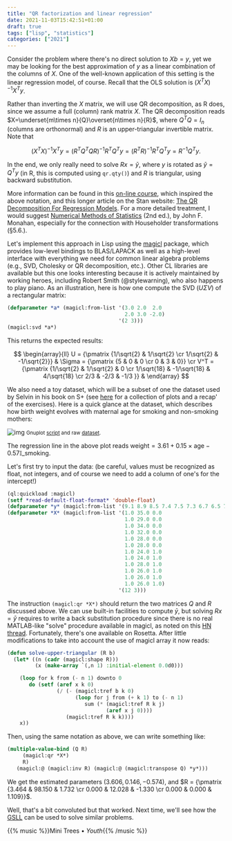 ```yaml
---
title: "QR factorization and linear regression"
date: 2021-11-03T15:42:51+01:00
draft: true
tags: ["lisp", "statistics"]
categories: ["2021"]
---
```


Consider the problem where there's no direct solution to $Xb = y$, yet we may be looking for the best approximation of $y$ as a linear combination of the columns of $X$. One of the well-known application of this setting is the linear regression model, of course. Recall that the OLS solution is $\left(X^TX\right)^{-1}X^Ty$.

Rather than inverting the $X$ matrix, we will use QR decomposition, as R does, since we assume a full (column) rank matrix $X$. The QR decomposition reads $X=\underset{m\times n}{Q}\overset{n\times n}{R}$, where $Q^TQ=I_n$ (columns are orthonormal) and $R$ is an upper-triangular invertible matrix. Note that

$$ \left(X^TX\right)^{-1}X^Ty = \left(R^TQ^TQR\right)^{-1}R^TQ^Ty = \left(R^TR\right)^{-1}R^TQ^Ty = R^{-1}Q^Ty. $$

In the end, we only really need to solve $Rx = \bar y$, where $y$ is rotated as $\bar y = Q^Ty$ (in R, this is computed using `qr.qty()`) and $R$ is triangular, using backward substitution.

More information can be found in this [on-line course](https://inst.eecs.berkeley.edu/~ee127/sp21/livebook/l_ols_ls_def.html), which inspired the above notation, and this longer article on the Stan website: [The QR Decomposition For Regression Models](https://mc-stan.org/users/documentation/case-studies/qr_regression.html). For a more detailed treatment, I would suggest [Numerical Methods of Statistics](https://www4.stat.ncsu.edu/~monahan/nmos2/toc.html) (2nd ed.), by John F. Monahan, especially for the connection with Householder transformations (§5.6.).

Let's implement this approach in Lisp using the [magicl](https://github.com/quil-lang/magicl) package, which provides low-level bindings to BLAS/LAPACK as well as a high-level interface with everything we need for common linear algebra problems (e.g., SVD, Cholesky or QR decomposition, etc.). Other CL libraries are available but this one looks interesting because it is actively maintained by working heroes, including Robert Smith (@stylewarning), who also happens to play piano. As an illustration, here is how one compute the SVD ($U\Sigma V$) of a rectangular matrix:

```lisp
(defparameter *a* (magicl:from-list '(3.0 2.0  2.0
                                      2.0 3.0 -2.0)
                                    '(2 3)))
(magicl:svd *a*)
```

This returns the expected results:

$$
\begin{array}{ll}
U = {\pmatrix {1/\sqrt{2} & 1/\sqrt{2} \cr 1/\sqrt{2} & -1/\sqrt{2}}} &
 \Sigma = {\pmatrix {5 & 0 & 0 \cr 0 & 3 & 0}} \cr
 V^T = {\pmatrix {1/\sqrt{2} & 1/\sqrt{2} & 0 \cr 1/\sqrt{18} & -1/\sqrt{18} & 4/\sqrt{18} \cr 2/3 & -2/3 & -1/3 }} &
\end{array}
$$

We also need a toy dataset, which will be a subset of one the dataset used by Selvin in his book on S+ (see [here](https://aliquote.org/pub/MABMUSPlus/) for a collection of plots and a recap' of the exercises). Here is a quick glance at the dataset, which describes how birth weight evolves with maternal age for smoking and non-smoking mothers:

![img](/img/selvin-reg.png)
<small>Gnuplot [script](/img/selvin-reg.gp) and raw [dataset](/pub/selvin-reg.dat).</small>

The regression line in the above plot reads $\text{weight} = 3.61 + 0.15\times\text{age}      - 0.57\mathbb{I}\_{\text{smoking}}$.

Let's first try to input the data: (be careful, values must be recognized as float, not integers, and of course we need to add a column of one's for the intercept!)

```lisp
(ql:quickload :magicl)
(setf *read-default-float-format* 'double-float)
(defparameter *y* (magicl:from-list '(9.1 8.9 8.5 7.4 7.5 7.3 6.7 6.5 7.2 6.5 6.6 7.1) '(12 1)))
(defparameter *X* (magicl:from-list '(1.0 35.0 0.0
                                      1.0 29.0 0.0
                                      1.0 34.0 0.0
                                      1.0 32.0 0.0
                                      1.0 28.0 0.0
                                      1.0 28.0 0.0
                                      1.0 24.0 1.0
                                      1.0 24.0 1.0
                                      1.0 28.0 1.0
                                      1.0 26.0 1.0
                                      1.0 26.0 1.0
                                      1.0 26.0 1.0)
                                    '(12 3)))
```

The instruction `(magicl:qr *X*)` should return the two matrices $Q$ and $R$ discussed above. We can use built-in facilities to compute $\bar y$, but solving $Rx = \bar y$ requires to write a back substitution procedure since there is no real MATLAB-like "solve" procedure available in magicl, as noted on this [HN thread](https://news.ycombinator.com/item?id=26065511). Fortunately, there's one available on Rosetta. After little modifications to take into account the use of magicl array it now reads:

```lisp
(defun solve-upper-triangular (R b)
  (let* ((n (cadr (magicl:shape R)))
         (x (make-array `(,n 1) :initial-element 0.0d0)))

    (loop for k from (- n 1) downto 0
       do (setf (aref x k 0)
                (/ (- (magicl:tref b k 0)
                      (loop for j from (+ k 1) to (- n 1)
                         sum (* (magicl:tref R k j)
                                (aref x j 0))))
                   (magicl:tref R k k))))
    x))
```

Then, using the same notation as above, we can write something like:

```lisp
(multiple-value-bind (Q R)
     (magicl:qr *X*)
     R)
   (magicl:@ (magicl:inv R) (magicl:@ (magicl:transpose Q) *y*)))
```

We get the estimated parameters $(3.606, 0.146, -0.574)$, and $R = {\pmatrix {3.464 & 98.150 & 1.732 \cr 0.000 & 12.028 & -1.330 \cr 0.000 & 0.000 & 1.109}}$.

Well, that's a bit convoluted but that worked. Next time, we'll see how the [GSLL](https://common-lisp.net/project/gsll/) can be used to solve similar problems.

{{% music %}}Mini Trees • _Youth_{{% /music %}}
